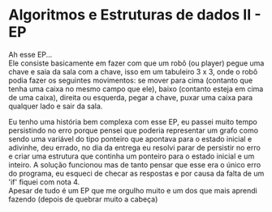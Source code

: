 # Algoritmos e Estruturas de dados II - EP
Ah esse EP...  
Ele consiste basicamente em fazer com que um robô (ou player) pegue uma chave e saia da sala com a chave, isso em um tabuleiro 3 x 3, onde o robô podia fazer os seguintes movimentos: se mover para cima (contanto que tenha uma caixa no mesmo campo que ele), baixo (contanto esteja em cima de uma caixa), direita ou esquerda, pegar a chave, puxar uma caixa para qualquer lado e sair da sala.  
  
Eu tenho uma história bem complexa com esse EP, eu passei muito tempo persistindo no erro porque pensei que poderia representar um grafo como sendo uma variável do tipo ponteiro que apontava para o estado inicial e adivinhe, deu errado, no dia da entrega eu resolvi parar de persistir no erro e criar uma estrutura que continha um ponteiro para o estado inicial e um inteiro. A solução funcionou mas de tanto pensar que esse era o único erro do programa, eu esqueci de checar as respostas e por causa da falta de um 'if' fiquei com nota 4.  
Apesar de tudo é um EP que me orgulho muito e um dos que mais aprendi fazendo (depois de quebrar muito a cabeça)
